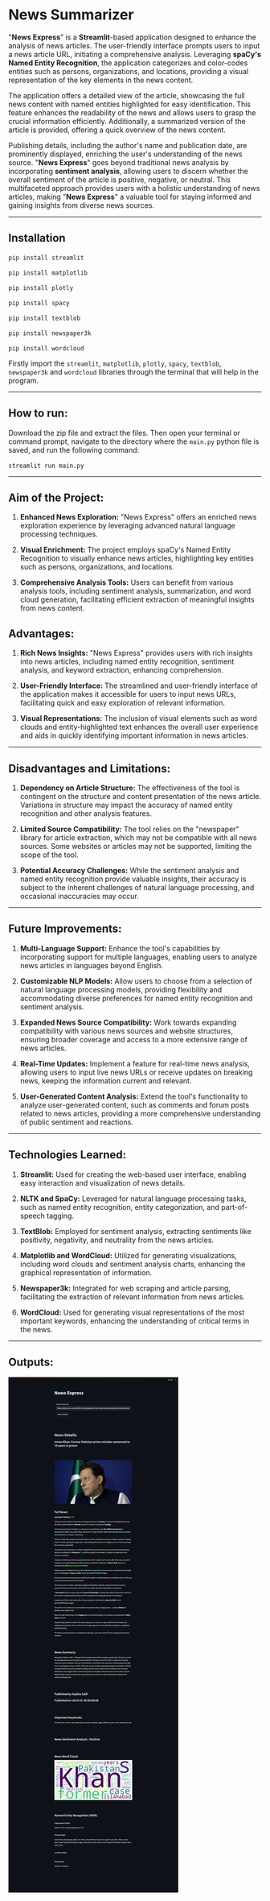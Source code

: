 # News Summarizer

"**News Express**" is a **Streamlit**-based application designed to enhance the analysis of news articles. The user-friendly interface prompts users to input a news article URL, initiating a comprehensive analysis. Leveraging **spaCy's Named Entity Recognition**, the application categorizes and color-codes entities such as persons, organizations, and locations, providing a visual representation of the key elements in the news content.

The application offers a detailed view of the article, showcasing the full news content with named entities highlighted for easy identification. This feature enhances the readability of the news and allows users to grasp the crucial information efficiently. Additionally, a summarized version of the article is provided, offering a quick overview of the news content.

Publishing details, including the author's name and publication date, are prominently displayed, enriching the user's understanding of the news source. "**News Express**" goes beyond traditional news analysis by incorporating **sentiment analysis**, allowing users to discern whether the overall sentiment of the article is positive, negative, or neutral. This multifaceted approach provides users with a holistic understanding of news articles, making "**News Express**" a valuable tool for staying informed and gaining insights from diverse news sources.

-----

## Installation

```
pip install streamlit
```
```
pip install matplotlib
```
```
pip install plotly
```
```
pip install spacy
```
```
pip install textblob
```
```
pip install newspaper3k
```
```
pip install wordcloud
```

Firstly import the `streamlit`, `matplotlib`, `plotly`, `spacy`, `textblob`, `newspaper3k` and `wordcloud` libraries through the terminal that will help in the program.

-----

## How to run:

Download the zip file and extract the files. Then open your terminal or command prompt, navigate to the directory where the `main.py` python file is saved, and run the following command:

```
streamlit run main.py
```

-----

## Aim of the Project:

1. **Enhanced News Exploration:** "News Express" offers an enriched news exploration experience by leveraging advanced natural language processing techniques.

2. **Visual Enrichment:** The project employs spaCy's Named Entity Recognition to visually enhance news articles, highlighting key entities such as persons, organizations, and locations.

3. **Comprehensive Analysis Tools:** Users can benefit from various analysis tools, including sentiment analysis, summarization, and word cloud generation, facilitating efficient extraction of meaningful insights from news content.

## Advantages:


1. **Rich News Insights:** "News Express" provides users with rich insights into news articles, including named entity recognition, sentiment analysis, and keyword extraction, enhancing comprehension.

2. **User-Friendly Interface:** The streamlined and user-friendly interface of the application makes it accessible for users to input news URLs, facilitating quick and easy exploration of relevant information.

3. **Visual Representations:** The inclusion of visual elements such as word clouds and entity-highlighted text enhances the overall user experience and aids in quickly identifying important information in news articles.

-----

## Disadvantages and Limitations:

1. **Dependency on Article Structure:** The effectiveness of the tool is contingent on the structure and content presentation of the news article. Variations in structure may impact the accuracy of named entity recognition and other analysis features.

2. **Limited Source Compatibility:** The tool relies on the "newspaper" library for article extraction, which may not be compatible with all news sources. Some websites or articles may not be supported, limiting the scope of the tool.

3. **Potential Accuracy Challenges:** While the sentiment analysis and named entity recognition provide valuable insights, their accuracy is subject to the inherent challenges of natural language processing, and occasional inaccuracies may occur.

-----

## Future Improvements:

1. **Multi-Language Support:** Enhance the tool's capabilities by incorporating support for multiple languages, enabling users to analyze news articles in languages beyond English.

2. **Customizable NLP Models:** Allow users to choose from a selection of natural language processing models, providing flexibility and accommodating diverse preferences for named entity recognition and sentiment analysis.

3. **Expanded News Source Compatibility:** Work towards expanding compatibility with various news sources and website structures, ensuring broader coverage and access to a more extensive range of news articles.

4. **Real-Time Updates:** Implement a feature for real-time news analysis, allowing users to input live news URLs or receive updates on breaking news, keeping the information current and relevant.

5. **User-Generated Content Analysis:** Extend the tool's functionality to analyze user-generated content, such as comments and forum posts related to news articles, providing a more comprehensive understanding of public sentiment and reactions.

-----

## Technologies Learned:

1. **Streamlit:** Used for creating the web-based user interface, enabling easy interaction and visualization of news details.

2. **NLTK and SpaCy:** Leveraged for natural language processing tasks, such as named entity recognition, entity categorization, and part-of-speech tagging.

3. **TextBlob:** Employed for sentiment analysis, extracting sentiments like positivity, negativity, and neutrality from the news articles.

4. **Matplotlib and WordCloud:** Utilized for generating visualizations, including word clouds and sentiment analysis charts, enhancing the graphical representation of information.

5. **Newspaper3k:** Integrated for web scraping and article parsing, facilitating the extraction of relevant information from news articles.

6. **WordCloud:** Used for generating visual representations of the most important keywords, enhancing the understanding of critical terms in the news.

-----

## Outputs:

![Output](image.png)